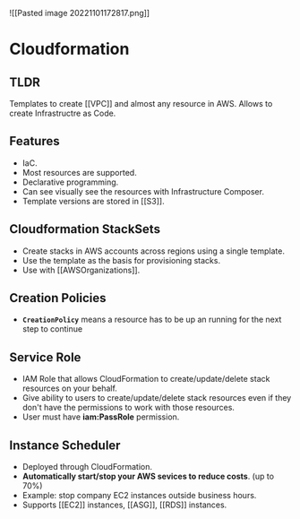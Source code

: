 ![[Pasted image 20221101172817.png]]
# Cloudformation

## TLDR

Templates to create [[VPC]] and almost any resource in AWS. Allows to create Infrastructre as Code.

## Features

- IaC.
- Most resources are supported.
- Declarative programming.
- Can see visually see the resources with Infrastructure Composer.
- Template versions are stored in [[S3]].

## Cloudformation StackSets

- Create stacks in AWS accounts across regions using a single template.
- Use the template as the basis for provisioning stacks.
- Use with [[AWSOrganizations]].

## Creation Policies

- **`CreationPolicy`** means a resource has to be up an running for the next step to continue

## Service Role

- IAM Role that allows CloudFormation to create/update/delete stack resources on your behalf.
- Give ability to users to create/update/delete stack resources even if they don't have the permissions to work with those resources.
- User must have **iam:PassRole** permission.


## Instance Scheduler

- Deployed through CloudFormation.
- **Automatically start/stop your AWS sevices to reduce costs**. (up to 70%)
- Example: stop company EC2 instances outside business hours.
- Supports [[EC2]] instances, [[ASG]], [[RDS]] instances.
